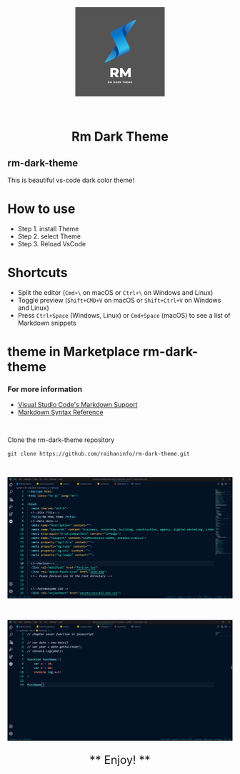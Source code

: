 <p align="center"><img width="200px" height="200px" src="images/logo.png"></p>

<p><br></p>

 <h1 style="text-align: center">Rm Dark Theme</h1>

## rm-dark-theme

This is beautiful vs-code dark color theme!

# How to use

- Step 1. install Theme
- Step 2. select Theme
- Step 3. Reload VsCode

# Shortcuts

- Split the editor (`Cmd+\` on macOS or `Ctrl+\` on Windows and Linux)
- Toggle preview (`Shift+CMD+V` on macOS or `Shift+Ctrl+V` on Windows and Linux)
- Press `Ctrl+Space` (Windows, Linux) or `Cmd+Space` (macOS) to see a list of Markdown snippets

# theme in Marketplace <a style="text-decoration: none;" href='https://marketplace.visualstudio.com/items?itemName=raihaninfo.rm-dark-theme'>rm-dark-theme</a>

### For more information

- [Visual Studio Code's Markdown Support](http://code.visualstudio.com/docs/languages/markdown)
- [Markdown Syntax Reference](https://help.github.com/articles/markdown-basics/)

<br>

Clone the rm-dark-theme repository

    git clone https://github.com/raihaninfo/rm-dark-theme.git

<br>

<p align="center"><img src="images/image1.png"></p>
<br>
<p align="center"><img src="images/image2.png"></p>

<p style="text-align: center; font-size: 25px"> ** Enjoy! ** </p>
